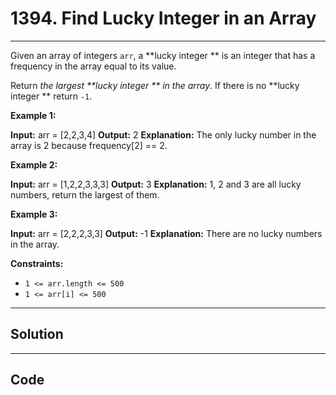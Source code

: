 # 1394. Find Lucky Integer in an Array

---

Given an array of integers `arr`, a **lucky integer ** is an integer that has a frequency in the array equal to its value.

Return _the largest **lucky integer ** in the array_. If there is no **lucky integer ** return `-1`.

 

**Example 1:**


**Input:** arr = [2,2,3,4]
**Output:** 2
**Explanation:** The only lucky number in the array is 2 because frequency[2] == 2.


**Example 2:**


**Input:** arr = [1,2,2,3,3,3]
**Output:** 3
**Explanation:** 1, 2 and 3 are all lucky numbers, return the largest of them.


**Example 3:**


**Input:** arr = [2,2,2,3,3]
**Output:** -1
**Explanation:** There are no lucky numbers in the array.


 

**Constraints:**

  * `1 <= arr.length <= 500`
  * `1 <= arr[i] <= 500`

---

## Solution



---

## Code
```python


```